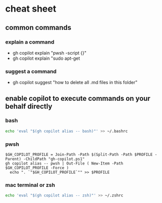 # cheat sheet

## common commands

### explain a command

- gh copilot explain "pwsh -script {}"
- gh copilot explain "sudo apt-get

### suggest a command

- gh copilot suggest "how to delete all .md files in this folder"

## enable copilot to execute commands on your behalf directly

### bash

```bash
echo 'eval "$(gh copilot alias -- bash)"' >> ~/.bashrc
```

### pwsh

```pwsh
$GH_COPILOT_PROFILE = Join-Path -Path $(Split-Path -Path $PROFILE -Parent) -ChildPath "gh-copilot.ps1"
gh copilot alias -- pwsh | Out-File ( New-Item -Path $GH_COPILOT_PROFILE -Force )
  echo ". `"$GH_COPILOT_PROFILE`"" >> $PROFILE
```

### mac terminal or zsh

```zsh
echo 'eval "$(gh copilot alias -- zsh)"' >> ~/.zshrc
```

